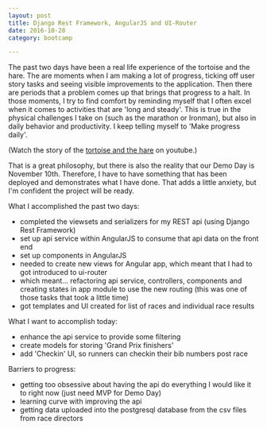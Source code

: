 ```yaml
---
layout: post
title: Django Rest Framework, AngularJS and UI-Router
date: 2016-10-28
category: bootcamp

---
```


The past two days have been a real life experience of the tortoise and the hare. The are moments when I am making a lot of progress, ticking off user story tasks and seeing visible improvements to the application. Then there are periods that a problem comes up that brings that progress to a halt. In those moments, I try to find comfort by reminding myself that I often excel when it comes to activities that are 'long and steady'. This is true in the physical challenges I take on (such as the marathon or Ironman), but also in daily behavior and productivity. I keep telling myself to 'Make progress daily'. 

(Watch the story of the [tortoise and the hare][tortise-hare] on youtube.)

That is a great philosophy, but there is also the reality that our Demo Day is November 10th. Therefore, I have to have something that has been deployed and demonstrates what I have done.  That adds a little anxiety, but I'm confident the project will be ready. 

What I accomplished the past two days: 
- completed the viewsets and serializers for my REST api (using Django Rest Framework)
- set up api service within AngularJS to consume that api data on the front end
- set up components in AngularJS 
- needed to create new views for Angular app, which meant that I had to got introduced to ui-router
- which meant... refactoring api service, controllers, components and creating states in app module to use the new routing (this was one of those tasks that took a little time)
- got templates and UI created for list of races and individual race results

What I want to accomplish today: 
- enhance the api service to provide some filtering
- create models for storing 'Grand Prix finishers'
- add 'Checkin' UI, so runners can checkin their bib numbers post race

Barriers to progress: 
- getting too obsessive about having the api do everything I would like it to right now (just need MVP for Demo Day)
- learning curve with improving the api
- getting data uploaded into the postgresql database from the csv files from race directors 

[tortise-hare]: https://www.youtube.com/watch?v=MeZe2qPLPh0

